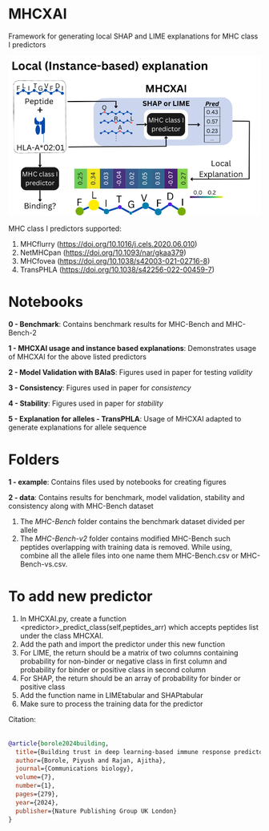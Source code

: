 # MHCXAI
Framework for generating local SHAP and LIME explanations for MHC class I predictors

<p align="center"><img src="figures/MHCXAI.png" alt="" width="800"></p>

MHC class I predictors supported:
1. MHCflurry (https://doi.org/10.1016/j.cels.2020.06.010)
2. NetMHCpan (https://doi.org/10.1093/nar/gkaa379)
3. MHCfovea (https://doi.org/10.1038/s42003-021-02716-8)
4. TransPHLA (https://doi.org/10.1038/s42256-022-00459-7)

# Notebooks

**0 - Benchmark**: Contains benchmark results for MHC-Bench and MHC-Bench-2

**1 - MHCXAI usage and instance based explanations**: Demonstrates usage of MHCXAI for the above listed predictors

**2 - Model Validation with BAlaS**: Figures used in paper for testing *validity*

**3 - Consistency**: Figures used in paper for *consistency*

**4 - Stability**: Figures used in paper for *stability*

**5 - Explanation for alleles - TransPHLA**: Usage of MHCXAI adapted to generate explanations for allele sequence

# Folders
**1 - example**: Contains files used by notebooks for creating figures

**2 - data**: Contains results for benchmark, model validation, stability and consistency along with MHC-Bench dataset
1. The *MHC-Bench* folder contains the benchmark dataset divided per allele
2. The *MHC-Bench-v2* folder contains modified MHC-Bench such peptides overlapping with training data is removed.
While using, combine all the allele files into one name them MHC-Bench.csv or MHC-Bench-vs.csv.

# To add new predictor
1. In MHCXAI.py, create a function \<predictor\>_predict_class(self,peptides_arr) which accepts peptides list under the class MHCXAI.
2. Add the path and import the predictor under this new function
3. For LIME, the return should be a matrix of two columns containing probability for non-binder or negative class in first column and probability for binder or positive class in second column 
4. For SHAP, the return should be an array of probability for binder or positive class
5. Add the function name in LIMEtabular and SHAPtabular
6. Make sure to process the training data for the predictor


Citation:
```bibtex

@article{borole2024building,
  title={Building trust in deep learning-based immune response predictors with interpretable explanations},
  author={Borole, Piyush and Rajan, Ajitha},
  journal={Communications biology},
  volume={7},
  number={1},
  pages={279},
  year={2024},
  publisher={Nature Publishing Group UK London}
}
```

